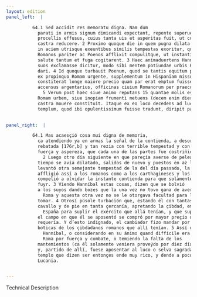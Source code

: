 ```yaml
---
layout: edition
panel_left:  |

          64.1 Sed accidit res memoratu digna. Nam dum
            parati in armis signum dimicandi expectant, repente superuenit imber frequentibus
            procellis effusus, cuius tanta uis et asperitas fuit, ut cogeretur quisque militem in
            castra reducere. 2 Proximo quoque die in quem pugna dilata uidebatur, rursus
            in aciem utrisque exeuntibus similis tempestas exoritur, quae non minus quam superior
            Romanos pariter ac Poenos afflixit compulitque, ut instantis dimicationis obliti de
            salute tantum et fuga cogitarent. 3 Haec animaduertens Hannibal conuersus ad
            suos exclamasse dicitur, modo sibi mentem potiundae urbis Romae, modo facultatem non
            dari. 4 Id quoque turbauit Poenum, quod se tantis equitum peditumque copiis
            ex propinquo Romam urgente, supplementum in Hispaniam missum, et agrum in quo ipse
            constiterat longe maiore precio quam par erat emptum fuisse cognouit. Quare indignatione
            accensus argentarius, officinas ciuium Romanorum per praeconeum uenire iussit.
              5 Verum post haec siue animo reputans 15 quantae molis esset expugnare
            Romam urbem, siue inopiam frumenti metuens (decem enim dierum secum cibaria tulerat)
            castra mouere constituit. Itaque ex eo loco decedens ad lucum Feroniae se recipit ac
            templum, quod ibi opulentissimum fuisse tradunt, diripit pauloque post [117v] in Brutios Lucanosque contendit.
        

panel_right:  |

          64.1 Mas acaesçió cosa mui digna de memoria,
            ca atendiendo ya en armas la señal de la contienda, a desora recresçió lluvia tan
            rebatada [176r,b] y tan rezia con terrible tempestad y con tanta
            fuerça y aspereza, que cada una de las partes fue costriñida reduzir su gente al real.
              2 Luego otro día siguiente en que pareçía averse de pelear, pues aquel poco
            tiempo se avía dilatado, salidos de nuevo y puestos en az los unos y los otros, se
            levantó otra semejante tempestad de la del día passado, la qual no menos que la de antes
            affligió assí a los romanos como a los carthagineses y los
            compelió a olvidar la instante contienda para que solamente pensassen de se salvar y
            fuyr. 3 Viendo Hanníbal estas cosas, dizen que se bolvió
            a los suyos dando bozes que la una vez no tovo gana de aver a
              Roma y aquesta otra vez no se le otorgava facultad para la
            tomar. 4 Otrosí púsole turbación que, estando él con tantas compañas de
            cavallo y de pie en tanta çercanía, apretando la çibdad, embiavan los romanos gente en
              España para suplir el exército que allá tenían, y que supo como
            el campo en que él se aposentó se compró por mayor preçio de lo que la razón de su valer
            requería. Y d’esto indignado, el cambiador fizo mandar por pregón que se vendiessen las
            boticas de los çibdadanos romanos que allí tenían. 5 Assí que después d’esto
              Hanníbal, o considerando en su ánimo quand diffícile era tomar a
              Roma por fuerça y combate, o temiendo la falta de los
            mantemientos (ca él solamente veniera proveýdo por diez días), determinó mover el real
            y, partido de allí, fuese aposentar al luco o selva sagrada de Feronia y fizo robar el
            templo que dizen ser entonçes ende muy rico, y dende a poco fue camino a Abruço y de
            Lucania. 
        

---
```


 Technical Description 

        
